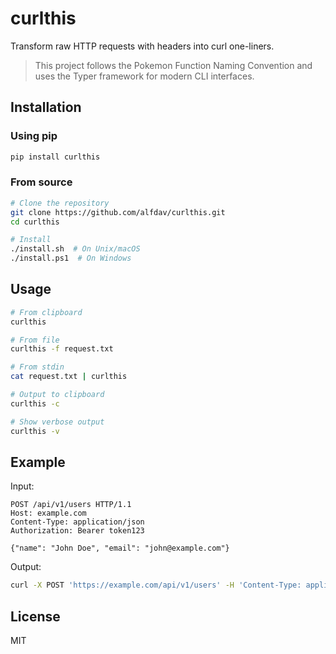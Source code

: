 # curlthis

Transform raw HTTP requests with headers into curl one-liners.

> This project follows the Pokemon Function Naming Convention and uses the Typer framework for modern CLI interfaces.

## Installation

### Using pip
```bash
pip install curlthis
```

### From source
```bash
# Clone the repository
git clone https://github.com/alfdav/curlthis.git
cd curlthis

# Install
./install.sh  # On Unix/macOS
./install.ps1  # On Windows
```

## Usage

```bash
# From clipboard
curlthis

# From file
curlthis -f request.txt

# From stdin
cat request.txt | curlthis

# Output to clipboard
curlthis -c

# Show verbose output
curlthis -v
```

## Example

Input:
```
POST /api/v1/users HTTP/1.1
Host: example.com
Content-Type: application/json
Authorization: Bearer token123

{"name": "John Doe", "email": "john@example.com"}
```

Output:
```bash
curl -X POST 'https://example.com/api/v1/users' -H 'Content-Type: application/json' -H 'Authorization: Bearer token123' -d '{"name": "John Doe", "email": "john@example.com"}'
```

## License

MIT
